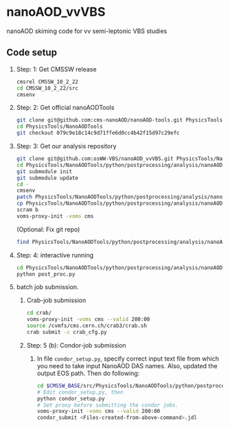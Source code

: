# nanoAOD_vvVBS
nanoAOD skiming code for vv semi-leptonic VBS studies

## Code setup

1. Step: 1: Get CMSSW release

   ```bash
   cmsrel CMSSW_10_2_22
   cd CMSSW_10_2_22/src
   cmsenv
   ```
   
2. Step: 2: Get  official nanoAODTools

   ```bash
   git clone git@github.com:cms-nanoAOD/nanoAOD-tools.git PhysicsTools/NanoAODTools
   cd PhysicsTools/NanoAODTools
   git checkout 079c9e18c14c9d71ffe6d0cc4b42f15d97c29efc
   ```
   
3. Step: 3: Get our analysis repository

   ```bash
   git clone git@github.com:osWW-VBS/nanoAOD_vvVBS.git PhysicsTools/NanoAODTools/python/postprocessing/analysis/nanoAOD_vvVBS
   cd PhysicsTools/NanoAODTools/python/postprocessing/analysis/nanoAOD_vvVBS
   git submodule init
   git submodule update
   cd -
   cmsenv
   patch PhysicsTools/NanoAODTools/python/postprocessing/analysis/nanoAOD_vvVBS/nanoAOD_tools.patch
   cp PhysicsTools/NanoAODTools/python/postprocessing/analysis/nanoAOD_vvVBS/data/btag/*.csv PhysicsTools/NanoAODTools/data/btagSF/.
   scram b
   voms-proxy-init -voms cms
   ```
   
   (Optional: Fix git repo)

   ```bash
   find PhysicsTools/NanoAODTools/python/postprocessing/analysis/nanoAOD_vvVBS/.git/ -name "*.py*" -delete
   ```

4. Step: 4: interactive running

   ```bash
   cd PhysicsTools/NanoAODTools/python/postprocessing/analysis/nanoAOD_vvVBS
   python post_proc.py
   ```
   
5. batch job submission.
   1. Crab-job submission   
      ```bash
      cd crab/
      voms-proxy-init -voms cms --valid 200:00
      source /cvmfs/cms.cern.ch/crab3/crab.sh
      crab submit -c crab_cfg.py
      ```

   2. Step: 5 (b): Condor-job submission
      1. In file `condor_setup.py`, specify correct input text file from which you need to take input NanoAOD DAS names. Also, updated the output EOS path. Then do following:

         ```bash
         cd $CMSSW_BASE/src/PhysicsTools/NanoAODTools/python/postprocessing/analysis/nanoAOD_vvVBS
         # Edit condor_setup.py, then
         python condor_setup.py
         # Set proxy before submitting the condor jobs.
         voms-proxy-init -voms cms --valid 200:00
         condor_submit <Files-created-from-above-command>.jdl
         ```


